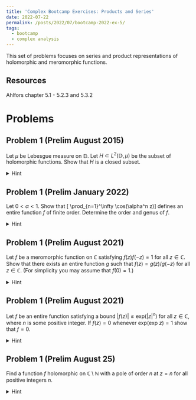 ```yaml
---
title: 'Complex Bootcamp Exercises: Products and Series'
date: 2022-07-22
permalink: /posts/2022/07/bootcamp-2022-ex-5/
tags:
  - bootcamp
  - complex analysis
---
```


This set of problems focuses on series and product representations of holomorphic and meromorphic functions. 

Resources
------
Ahlfors chapter 5.1 - 5.2.3 and 5.3.2

Problems
======



Problem 1 (Prelim August 2015)
-----
Let $\mu$ be Lebesgue measure on $\mathbb{D}$. Let $H \subset L^2(\mathbb{D},\mu)$ be the subset of holomorphic functions. 
Show that $H$ is a closed subset.
<details>
	<summary>Hint</summary>
	Show that for every compact subset $K \subset \mathbb{D}$ there exists a constant $C_K > 0$ depending only on $K$ such that $$ \sup_{z\in K} |f(z)| \leq C_k \lVert f|_K \rVert_{L^2}.$$
	We can relate the value of $f$ at a point to its integral via the mean value property. 
</details>

Problem 1 (Prelim January 2022)
------
Let $0 < \alpha < 1$. Show that \[ \prod_{n=1}^\infty \cos(\alpha^n z)\] defines an entire function $f$ of finite order. Determine the order and genus of $f$. 
<details>
	<summary>Hint</summary>

</details>

Problem 1 (Prelim August 2021)
------
Let $f$ be a meromorphic function on $\mathbb{C}$ satisfying $f(z)f(-z) = 1$ for all $z\in \mathbb{C}$. 
Show that there exists an entire function $g$ such that $f(z) = g(z)/g(-z)$ for all $z\in \mathbb{C}$. 
(For simplicity you may assume that $f(0) = 1$.)
<details>
	<summary>Hint</summary>
	Note that we do not necessarily have that $f$ is rational (for instance, we could have $f(z) = e^z$.) 
	However, all meromorphic functions are quotients of two entire functions. Write their canonical products.
</details>

Problem 1 (Prelim August 2021)
------
Let $f$ be an entire function satisfying a bound $|f(z)| \leq \text{exp}(|z|^n)$ for all $z\in \mathbb{C}$, where $n$ is some positive integer. 
If $f(z) = 0$ whenever $\text{exp}(\text{exp }z) = 1$ show that $f = 0$. 
<details>
	<summary>Hint</summary>
	We have enough information to compute $f$'s order and genus.
</details>

Problem 1 (Prelim August 25)
------
Find a function $f$ holomorphic on $\mathbb{C} \setminus \mathbb{N}$ with a pole of order $n$ at $z = n$ for all positive integers $n$. 
<details>
	<summary>Hint</summary>
	Find a canonical product corresponding to the zeros of $1/f$. 
<details>

Problem 1 (Prelim August 2020)
------
Prove that \[ \frac{\pi^2}{\sin^2(\pi z)} = \sum_{n=-\infty}^\infty \frac{1}{(z-n)^2} \]
<details>
	<summary>Hint</summary>

</details>

Problem 1 (Prelim January 2013)
------
Determine the partial fraction expansion for \[ \frac{1}{\sqrt{z} \sin \sqrt{z}} \]
<details>
	<summary>Hint</summary>

<details>

Problem 1 (Prelim January 2019)
------
Prove that \[ \frac{d}{dz} \left( \frac{\pi \sin(z)}{\sin(\pi z)} \right) = \sum_{n=-\infty}^\infty \frac{(-1)^{n+1} \sin(n)}{(z-n)^2} \]
for all $z\in \mathbb{C}\setminus \mathbb{Z}$, with the sum on the right hand side converging uniformly on every compact subset of $\mathbb{C}\setminus \mathbb{Z}$. 
<details>
	<summary>Hint</summary>

</details>

Problem 1 (Prelim January 2017)
------
Determine the partial fractions expansion of \[ \frac{1}{z\sin z} \]
<details>
	<summary>Hint</summary>

</details>

Problem 1 (Prelim January 2016)
------
Determine all entire functions $f$ satisfying $f(\sqrt{n}) = n$ for all positive integers and $|f(z)| \leq e^{3|z|}$ for every complex number $z$. 
<details>
	<summary>Hint</summary>
	From our hypothesise the order of $f$ is $1$. 
</details>


Problem 1 (Prelim January 2014)
------
Assume $f$ is entire and of finite order. Prove that if $|f(z)| \leq 1$ for all $z$ in the boundary of the half-strip \[ S = \\{z \in \mathbb{C}: \text{Re}(z) \geq 0, |\text{Im}(z)| \leq 1 \\} \] then $|f(z)| \leq 1$ for all $z\in S$. 
<details>
	<summary>Hint</summary>
	Consider the collection on functions $f(z)e^{-\epsilon z^n}$ for an appropriate choice of $n$ and $\epsilon > 0$. 
</details>

Problem 1 (Prelim August 2017)
------
Let $D_2 \subset D_1$ be two disk in $\mathbb{C}$ with $D_1$ open and $D_2$ closed. Let $f$ be an analytic function on $D_1\setminus D_2$. Show that there exist holomorphic functions $f_1$ on $D_1$ and $f_2$ on $\mathbb{C} \setminus D_2$ such that $f = f_1 + f_2$ on $D_1\setminus D_2$. 
<details>
	<summary>Hint</summary>
	Consider the integral formula over an appropriate region to construct the $f_i$. <br> As an aside, this construction is used to prove the existence of Laurent series. 
</details>
